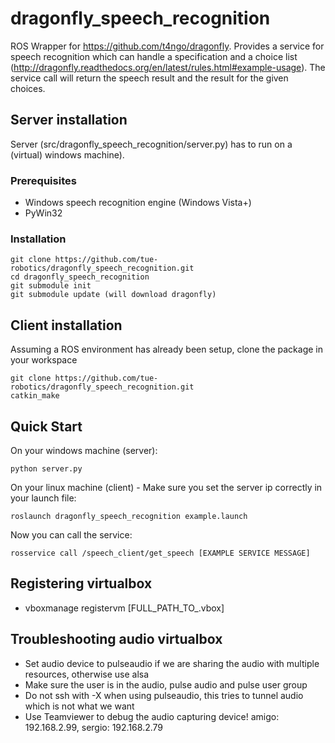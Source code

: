 dragonfly_speech_recognition
============================

ROS Wrapper for https://github.com/t4ngo/dragonfly. Provides a service for speech recognition which can handle a specification and a choice list (http://dragonfly.readthedocs.org/en/latest/rules.html#example-usage). The service call will return the speech result and the result for the given choices.

## Server installation

Server (src/dragonfly_speech_recognition/server.py) has to run on a (virtual) windows machine).

### Prerequisites

- Windows speech recognition engine (Windows Vista+)
- PyWin32

### Installation

    git clone https://github.com/tue-robotics/dragonfly_speech_recognition.git
    cd dragonfly_speech_recognition
    git submodule init
    git submodule update (will download dragonfly)
  
## Client installation

Assuming a ROS environment has already been setup, clone the package in your workspace

    git clone https://github.com/tue-robotics/dragonfly_speech_recognition.git
    catkin_make
    
## Quick Start

On your windows machine (server):

    python server.py

On your linux machine (client) - Make sure you set the server ip correctly in your launch file:

    roslaunch dragonfly_speech_recognition example.launch

Now you can call the service:

    rosservice call /speech_client/get_speech [EXAMPLE SERVICE MESSAGE]
    
## Registering virtualbox
- vboxmanage registervm [FULL_PATH_TO_.vbox]
    
## Troubleshooting audio virtualbox

- Set audio device to pulseaudio if we are sharing the audio with multiple resources, otherwise use alsa
- Make sure the user is in the audio, pulse audio and pulse user group
- Do not ssh with -X when using pulseaudio, this tries to tunnel audio which is not what we want
- Use Teamviewer to debug the audio capturing device! amigo: 192.168.2.99, sergio: 192.168.2.79

